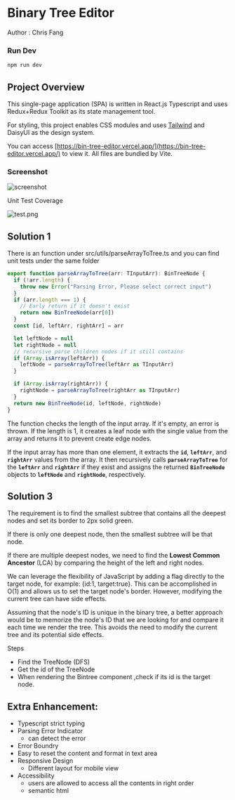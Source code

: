 # Binary Tree Editor


Author : Chris Fang

### Run Dev
```sh
npm run dev
```

## Project Overview

This single-page application (SPA) is written in React.js Typescript and uses Redux+Redux Toolkit as its state management tool.

For styling, this project enables CSS modules and uses [Tailwind](https://tailwindcss.com/) and DaisyUI as the design system.

You can access [https://bin-tree-editor.vercel.app/](https://bin-tree-editor.vercel.app/) to view it. All files are bundled by Vite.

### Screenshot

![screenshot](/docs/screenshot.png)

Unit Test Coverage

![test.png](/docs/test.png)

## Solution 1

There is an function under  src/utils/parseArrayToTree.ts and you can find unit tests under the same folder

```jsx
export function parseArrayToTree(arr: TInputArr): BinTreeNode {
  if (!arr.length) {
    throw new Error("Parsing Error, Please select correct input")
  }
  if (arr.length === 1) {
    // Early return if it doesn't exist
    return new BinTreeNode(arr[0])
  }
  const [id, leftArr, rightArr] = arr

  let leftNode = null
  let rightNode = null
  // recursive parse children nodes if it still contains
  if (Array.isArray(leftArr)) {
    leftNode = parseArrayToTree(leftArr as TInputArr)
  }

  if (Array.isArray(rightArr)) {
    rightNode = parseArrayToTree(rightArr as TInputArr)
  }
  return new BinTreeNode(id, leftNode, rightNode)
}
```

The function checks the length of the input array. If it's empty, an error is thrown. If the length is 1, it creates a leaf node with the single value from the array and returns it to prevent create edge nodes.

If the input array has more than one element, it extracts the **`id`**, **`leftArr`**, and **`rightArr`** values from the array. It then recursively calls **`parseArrayToTree`** for the **`leftArr`** and **`rightArr`** if they exist and assigns the returned **`BinTreeNode`** objects to **`leftNode`** and **`rightNode`**, respectively.

## Solution 3

The requirement is to find the smallest subtree that contains all the deepest nodes and set its border to 2px solid green.

If there is only one deepest node, then the smallest subtree will be that node.

If there are multiple deepest nodes, we need to find the **Lowest Common Ancestor** (LCA) by comparing the height of the left and right nodes.

We can leverage the flexibility of JavaScript by adding a flag directly to the target node, for example: {id:1, target:true}. This can be accomplished in O(1) and allows us to set the target node's border. However, modifying the current tree can have side effects.

Assuming that the node's ID is unique in the binary tree, a better approach would be to memorize the node's ID that we are looking for and compare it each time we render the tree. This avoids the need to modify the current tree and its potential side effects.

Steps

- Find the TreeNode (DFS)
- Get the id of the TreeNode
- When rendering the Bintree component ,check if its id is the target node.

## Extra Enhancement:

- Typescript strict typing
- Parsing Error Indicator
    - can detect the error
- Error Boundry
- Easy to reset the content and format in text area
- Responsive Design
    - Different layout for mobile view
- Accessibility
    - users are allowed to access all the contents in right order
    - semantic html
